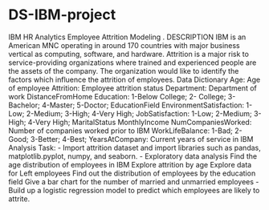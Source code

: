 # DS-IBM-project
IBM HR Analytics Employee Attrition Modeling . DESCRIPTION  IBM is an American MNC operating in around 170 countries with major business vertical as computing, software, and hardware. Attrition is a major risk to service-providing organizations where trained and experienced people are the assets of the company. The organization would like to identify the factors which influence the attrition of employees.  Data Dictionary  Age: Age of employee Attrition: Employee attrition status Department: Department of work DistanceFromHome Education: 1-Below College; 2- College; 3-Bachelor; 4-Master; 5-Doctor; EducationField EnvironmentSatisfaction: 1-Low; 2-Medium; 3-High; 4-Very High; JobSatisfaction: 1-Low; 2-Medium; 3-High; 4-Very High; MaritalStatus MonthlyIncome NumCompaniesWorked: Number of companies worked prior to IBM WorkLifeBalance: 1-Bad; 2-Good; 3-Better; 4-Best; YearsAtCompany: Current years of service in IBM Analysis Task: - Import attrition dataset and import libraries such as pandas, matplotlib.pyplot, numpy, and seaborn. - Exploratory data analysis  Find the age distribution of employees in IBM Explore attrition by age Explore data for Left employees Find out the distribution of employees by the education field Give a bar chart for the number of married and unmarried employees - Build up a logistic regression model to predict which employees are likely to attrite.
